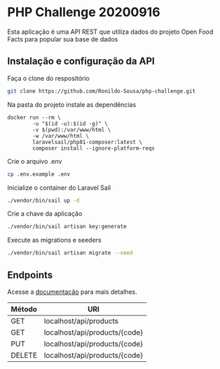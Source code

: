 # PHP Challenge 20200916

Esta aplicação é uma API REST que utiliza dados do projeto Open Food Facts para popular sua base de dados

## Instalação e configuração da API

Faça o clone do respositório
```bash
git clone https://github.com/Ronildo-Sousa/php-challenge.git
```

Na pasta do projeto instale as dependências
```docker
docker run --rm \
        -u "$(id -u):$(id -g)" \
        -v $(pwd):/var/www/html \
        -w /var/www/html \
        laravelsail/php81-composer:latest \
        composer install --ignore-platform-reqs
```

Crie o arquivo .env
```bash
cp .env.example .env
```

Inicialize o container do Laravel Sail
```bash
./vendor/bin/sail up -d
```

Crie a chave da aplicação
```bash
./vendor/bin/sail artisan key:generate
```

Execute as migrations e seeders
```bash
./vendor/bin/sail artisan migrate --seed
```

## Endpoints

Acesse a [documentação](http://localhost/api/documentation) para mais detalhes.

Método   | URI
--------- | ------
GET | localhost/api/products
GET | localhost/api/products/{code}
PUT | localhost/api/products/{code}
DELETE | localhost/api/products/{code}
